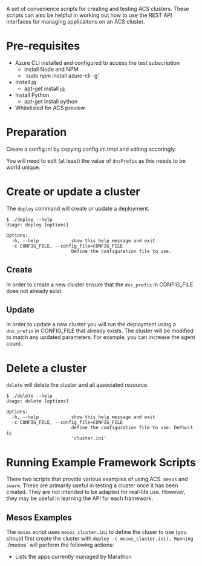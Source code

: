 A set of convenience scripts for creating and testing ACS
clusters. These scripts can also be helpful in working out how to use
the REST API interfaces for managing applicaitons on an ACS cluster.

# Pre-requisites

  * Azure CLI installed and configured to access the test subscription
    * install Node and NPM
    * `sudo npm install azure-cli -g'
  * Install jq
    * apt-get install jq
  * Install Python
    * apt-get install python
  * Whitelisted for ACS preview

# Preparation

Create a config.ini by copying config.ini.tmpl and editing accoringly.

You will need to edit (at least) the value of `dnsPrefix` as this needs
to be world unique.

# Create or update a cluster

The `deploy` command will create or update a deployment. 

```
$ ./deploy --help
Usage: deploy [options]

Options:
  -h, --help            show this help message and exit
  -c CONFIG_FILE, --config_file=CONFIG_FILE
                        Define the configuration file to use.
```

## Create

In order to create a new cluster ensure that the `dns_prefix` in
CONFIG_FILE  does not already exist.

## Update

In order to update a new cluster you will run the deployment using a
`dns_prefix` in CONFIG_FILE that already exists. The cluster will be
modified to match any updated parameters. For example, you can
increase the agent count.

# Delete a cluster

`delete` will delete the cluster and all associated resource.

```
$ ./delete --help
Usage: delete [options]

Options:
  -h, --help            show this help message and exit
  -c CONFIG_FILE, --config_file=CONFIG_FILE
                        define the configuration file to use. Default is
                        'cluster.ini'
```

# Running Example Framework Scripts

There two scripts that provide various examples of using ACS.
`mesos` and `swarm`. These are primarily useful in testing a
cluster once it has been created. They are not intended to be adapted
for real-life use. However, they may be useful in learning the API for
each framework.

## Mesos Examples

The `mesos` script uses `mesos_cluster.ini` to define the cluser to
use (you should first create the cluster with `deploy -c
mesos_cluster.ini). Running `./mesos` will perform the following
actions:

  * Lists the apps currently managed by Marathon
